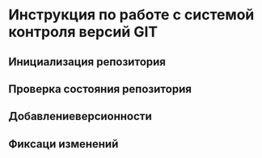 # **Инструкция по работе с системой контроля версий GIT**

## Инициализация репозитория

## Проверка состояния репозитория

## Добавлениеверсионности

## Фиксаци изменений